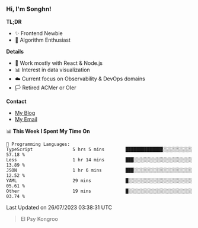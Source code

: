 ### Hi, I'm Songhn!

**TL;DR**

- ✨ Frontend Newbie
- 🎈 Algorithm Enthusiast

**Details**

- 🎯 Work mostly with React & Node.js
- 📊 Interest in data visualization
- ☁️ Current focus on Observability & DevOps domains
- 🏳️ Retired ACMer or OIer

**Contact**
- [My Blog](https://blog.songhn.com)
- [My Email](mailto:songhn233@gmail.com)

<!--START_SECTION:waka-->
📊 **This Week I Spent My Time On** 

```text
💬 Programming Languages: 
TypeScript               5 hrs 5 mins        ██████████████░░░░░░░░░░░   57.18 % 
Less                     1 hr 14 mins        ███░░░░░░░░░░░░░░░░░░░░░░   13.89 % 
JSON                     1 hr 6 mins         ███░░░░░░░░░░░░░░░░░░░░░░   12.52 % 
YAML                     29 mins             █░░░░░░░░░░░░░░░░░░░░░░░░   05.61 % 
Other                    19 mins             █░░░░░░░░░░░░░░░░░░░░░░░░   03.74 % 
```


 Last Updated on 26/07/2023 03:38:31 UTC
<!--END_SECTION:waka-->

> El Psy Kongroo
